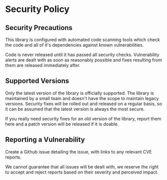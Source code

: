 # Security Policy

## Security Precautions
This library is configured with automated code scanning tools which check the code and all of it's dependencies against known vulnerabilities.

Code is never released until it has passed all security checks.
Vulnerability alerts are dealt with as soon as reasonably possible and fixes resulting from them are released immediately after.

## Supported Versions

Only the latest version of the library is officially supported. The library is maintained by a small team and doesn't have the scope to maintain legacy versions.
Security fixes will be rolled out and released on a regular basis, so it can be assumed that the latest version is always the most secure.

If you really need security fixes for an old version of the library, report them here and a patch version will be released if it is doable. 

## Reporting a Vulnerability

Create a Github issue detailing the issue, with links to any relevant CVE reports.

We cannot guarantee that all issues will be dealt with, we reserve the right to accept and reject reports based on their severity and perceived impact.
